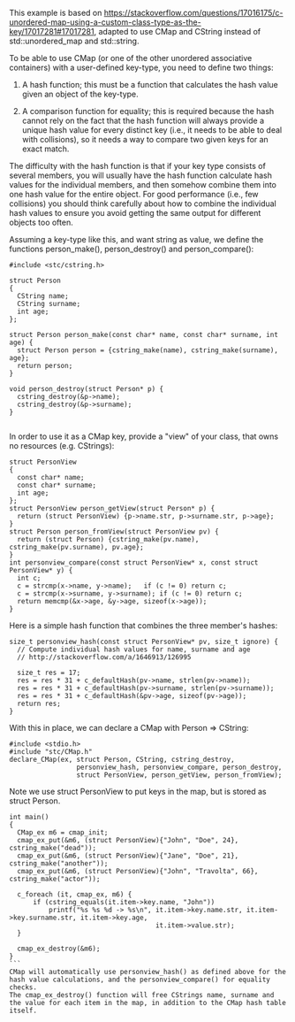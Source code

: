 This example is based on https://stackoverflow.com/questions/17016175/c-unordered-map-using-a-custom-class-type-as-the-key/17017281#17017281, adapted to use CMap and CString instead of std::unordered_map and std::string.

To be able to use CMap (or one of the other unordered associative containers) with a user-defined key-type, you need to define two things:

1. A hash function; this must be a function that calculates the hash value given an object of the key-type.

2. A comparison function for equality; this is required because the hash cannot rely on the fact that the hash function will always provide a unique hash value for every distinct key (i.e., it needs to be able to deal with collisions), so it needs a way to compare two given keys for an exact match.

The difficulty with the hash function is that if your key type consists of several members, you will usually have the hash function calculate hash values for the individual members, and then somehow combine them into one hash value for the entire object. For good performance (i.e., few collisions) you should think carefully about how to combine the individual hash values to ensure you avoid getting the same output for different objects too often.

Assuming a key-type like this, and want string as value, we define the functions person_make(), person_destroy() and person_compare():
```
#include <stc/cstring.h>

struct Person
{
  CString name;
  CString surname;
  int age;
};

struct Person person_make(const char* name, const char* surname, int age) {
  struct Person person = {cstring_make(name), cstring_make(surname), age};
  return person;
}

void person_destroy(struct Person* p) {
  cstring_destroy(&p->name);
  cstring_destroy(&p->surname);
}


```
In order to use it as a CMap key, provide a "view" of your class, that owns no resources (e.g. CStrings):
```
struct PersonView
{
  const char* name;
  const char* surname;
  int age;
};
struct PersonView person_getView(struct Person* p) {
  return (struct PersonView) {p->name.str, p->surname.str, p->age};
}
struct Person person_fromView(struct PersonView pv) {
  return (struct Person) {cstring_make(pv.name), cstring_make(pv.surname), pv.age};
}
int personview_compare(const struct PersonView* x, const struct PersonView* y) {
  int c;
  c = strcmp(x->name, y->name);   if (c != 0) return c;
  c = strcmp(x->surname, y->surname); if (c != 0) return c;
  return memcmp(&x->age, &y->age, sizeof(x->age));
}
```
Here is a simple hash function that combines the three member's hashes:
```
size_t personview_hash(const struct PersonView* pv, size_t ignore) {
  // Compute individual hash values for name, surname and age
  // http://stackoverflow.com/a/1646913/126995

  size_t res = 17;  
  res = res * 31 + c_defaultHash(pv->name, strlen(pv->name));
  res = res * 31 + c_defaultHash(pv->surname, strlen(pv->surname));
  res = res * 31 + c_defaultHash(&pv->age, sizeof(pv->age));
  return res;
}
```
With this in place, we can declare a CMap with Person => CString:
```
#include <stdio.h>
#include "stc/CMap.h"
declare_CMap(ex, struct Person, CString, cstring_destroy, 
                 personview_hash, personview_compare, person_destroy,
                 struct PersonView, person_getView, person_fromView);

```
Note we use struct PersonView to put keys in the map, but is stored as struct Person.
````
int main()
{
  CMap_ex m6 = cmap_init;
  cmap_ex_put(&m6, (struct PersonView){"John", "Doe", 24}, cstring_make("dead"));
  cmap_ex_put(&m6, (struct PersonView){"Jane", "Doe", 21}, cstring_make("another"));
  cmap_ex_put(&m6, (struct PersonView){"John", "Travolta", 66}, cstring_make("actor"));

  c_foreach (it, cmap_ex, m6) {
      if (cstring_equals(it.item->key.name, "John"))
          printf("%s %s %d -> %s\n", it.item->key.name.str, it.item->key.surname.str, it.item->key.age,
                                     it.item->value.str);
  }

  cmap_ex_destroy(&m6);
}
```
CMap will automatically use personview_hash() as defined above for the hash value calculations, and the personview_compare() for equality checks.
The cmap_ex_destroy() function will free CStrings name, surname and the value for each item in the map, in addition to the CMap hash table itself.

